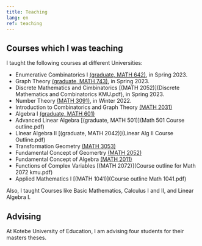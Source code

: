 ```yaml
---
title: Teaching
lang: en
ref: teaching
---
```



## Courses which I was teaching

I taught the following courses at different Universities:
 * Enumerative Combinatorics I [(graduate, MATH 642)](Enum_Comb_I_Syllabus.pdf), in Spring 2023.
 * Graph Theory [(graduate, MATH 743)](Graph_Theory_Syllabus.pdf), in Spring 2023.
 * Discrete Mathematics and Cimbinatorics [(MATH 2052)](Discrete Mathematics and Combinatorics KMU.pdf), in Spring 2023.
 * Number Theory [(MATH 3091)](Number_Theory_Syllabus.pdf), in Winter 2022.
 * Introduction to Combinatorics and Graph Theory [(MATH 2031)](ICGT_Course_Syllabus.pdf)
 * Algebra I [(graduate, MATH 601)](FAlgebra_I_Course_Syllabus.pdf)
 * Advanced Linear Algebra [(graduate, MATH 501)](Math 501 Course outline.pdf)
 * LInear Algebra II [(graduate, MATH 2042)](Linear Alg II Course Outline.pdf)
 * Transformation Geometry [(MATH 3053)](TG_Course_Syllabus.pdf)
 * Fundamental Concept of Geomertry [(MATH 2052)](FCGeometry_Course_Syllabus.pdf)
 * Fundamental Concept of Algebra [(MATH 2011)](Fundamental_Concepts_of_Algebra_Syllabus.pdf)
 * Functions of Complex Variables [(MATH 2072)](Course outline for Math 2072 kmu.pdf)
 * Applied Mathematics I [(MATH 1041)](Course outline Math 1041.pdf)

Also, I taught Courses like Basic Mathematics, Calculus I and II, and Linear Algebra I.


## Advising

At Kotebe University of Education, I am advising four students for their masters theses.

